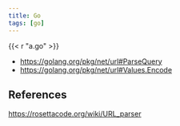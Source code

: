 ```yaml
---
title: Go
tags: [go]
---
```


{{< r "a.go" >}}

- <https://golang.org/pkg/net/url#ParseQuery>
- <https://golang.org/pkg/net/url#Values.Encode>

## References

<https://rosettacode.org/wiki/URL_parser>
